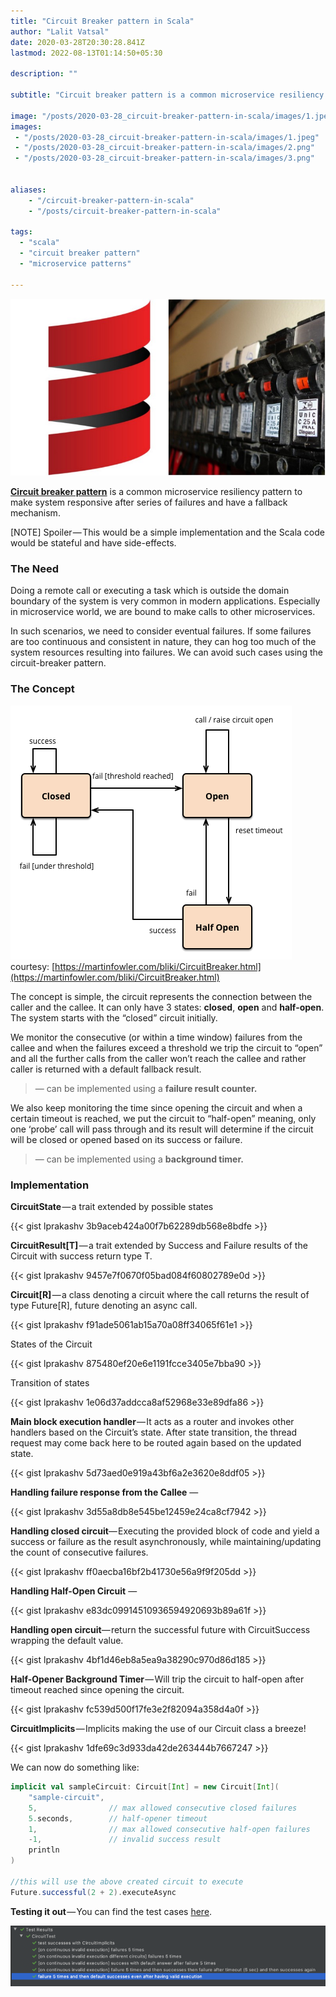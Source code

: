```yaml
---
title: "Circuit Breaker pattern in Scala"
author: "Lalit Vatsal"
date: 2020-03-28T20:30:28.841Z
lastmod: 2022-08-13T01:14:50+05:30

description: ""

subtitle: "Circuit breaker pattern is a common microservice resiliency pattern to make system responsive after series of failures and have a fallback…"

image: "/posts/2020-03-28_circuit-breaker-pattern-in-scala/images/1.jpeg"
images:
 - "/posts/2020-03-28_circuit-breaker-pattern-in-scala/images/1.jpeg"
 - "/posts/2020-03-28_circuit-breaker-pattern-in-scala/images/2.png"
 - "/posts/2020-03-28_circuit-breaker-pattern-in-scala/images/3.png"


aliases:
    - "/circuit-breaker-pattern-in-scala"
    - "/posts/circuit-breaker-pattern-in-scala"

tags:
  - "scala"
  - "circuit breaker pattern"
  - "microservice patterns"

---
```


![image](/posts/2020-03-28_circuit-breaker-pattern-in-scala/images/1.jpeg#layoutTextWidth)

[**Circuit breaker pattern**](https://martinfowler.com/bliki/CircuitBreaker.html) is a common microservice resiliency pattern to make system responsive after series of failures and have a fallback mechanism.

[NOTE] Spoiler — This would be a simple implementation and the Scala code would be stateful and have side-effects.

### The Need

Doing a remote call or executing a task which is outside the domain boundary of the system is very common in modern applications. Especially in microservice world, we are bound to make calls to other microservices.

In such scenarios, we need to consider eventual failures. If some failures are too continuous and consistent in nature, they can hog too much of the system resources resulting into failures. We can avoid such cases using the circuit-breaker pattern.

### The Concept

![image](/posts/2020-03-28_circuit-breaker-pattern-in-scala/images/2.png#layoutTextWidth)
courtesy: [https://martinfowler.com/bliki/CircuitBreaker.html](https://martinfowler.com/bliki/CircuitBreaker.html)

The concept is simple, the circuit represents the connection between the caller and the callee. It can only have 3 states: **closed**, **open** and **half-open**. The system starts with the “closed” circuit initially.

We monitor the consecutive (or within a time window) failures from the callee and when the failures exceed a threshold we trip the circuit to “open” and all the further calls from the caller won’t reach the callee and rather caller is returned with a default fallback result.
> — can be implemented using a **failure result counter.**

We also keep monitoring the time since opening the circuit and when a certain timeout is reached, we put the circuit to “half-open” meaning, only one ‘probe’ call will pass through and its result will determine if the circuit will be closed or opened based on its success or failure.
> — can be implemented using a **background timer.**

### Implementation

**CircuitState** — a trait extended by possible states

{{< gist lprakashv 3b9aceb424a00f7b62289db568e8bdfe >}}

**CircuitResult[T]** — a trait extended by Success and Failure results of the Circuit with success return type T.

{{< gist lprakashv 9457e7f0670f05bad084f60802789e0d >}}

**Circuit[R]** — a class denoting a circuit where the call returns the result of type Future[R], future denoting an async call.

{{< gist lprakashv f91ade5061ab15a70a08ff34065f61e1 >}}

States of the Circuit

{{< gist lprakashv 875480ef20e6e1191fcce3405e7bba90 >}}

Transition of states

{{< gist lprakashv 1e06d37addcca8af52968e33e89dfa86 >}}

**Main block execution handler** — It acts as a router and invokes other handlers based on the Circuit’s state. After state transition, the thread request may come back here to be routed again based on the updated state.

{{< gist lprakashv 5d73aed0e919a43bf6a2e3620e8ddf05 >}}

**Handling failure response from the Callee** —

{{< gist lprakashv 3d55a8db8e545be12459e24ca8cf7942 >}}

**Handling closed circuit**— Executing the provided block of code and yield a success or failure as the result asynchronously, while maintaining/updating the count of consecutive failures.

{{< gist lprakashv ff0aecba16bf2b41730e56a9f9f205dd >}}

**Handling Half-Open Circuit** —

{{< gist lprakashv e83dc09914510936594920693b89a61f >}}

**Handling open circuit**— return the successful future with CircuitSuccess wrapping the default value.

{{< gist lprakashv 4bf1d46eb8a5ea9a38290c970d86d185 >}}

**Half-Opener Background Timer** — Will trip the circuit to half-open after timeout reached since opening the circuit.

{{< gist lprakashv fc539d500f17fe3e2f82094a358d4a0f >}}

**CircuitImplicits** — Implicits making the use of our Circuit class a breeze!

{{< gist lprakashv 1dfe69c3d933da42de263444b7667247 >}}

We can now do something like:

```scala {style=github-dark}
implicit val sampleCircuit: Circuit[Int] = new Circuit[Int](
    "sample-circuit",
    5,                // max allowed consecutive closed failures
    5.seconds,        // half-opener timeout
    1,                // max allowed consecutive half-open failures
    -1,               // invalid success result
    println
)

//this will use the above created circuit to execute
Future.successful(2 + 2).executeAsync
```

**Testing it out** — You can find the test cases [here](https://github.com/lprakashv/scala-utils/blob/master/src/test/scala/com/lprakashv/resiliency/CircuitTest.scala).

![image](/posts/2020-03-28_circuit-breaker-pattern-in-scala/images/3.png#layoutTextWidth)
